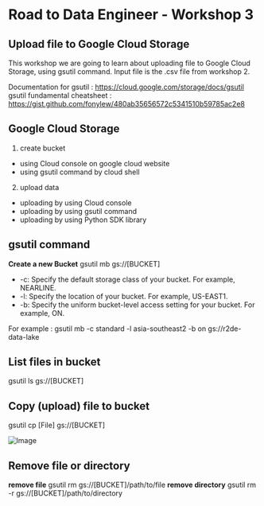 # Road to Data Engineer - Workshop 3
## Upload file to Google Cloud Storage

This workshop we are going to learn about uploading file to Google Cloud Storage, using gsutil command. Input file is the .csv file from workshop 2.

Documentation for gsutil : https://cloud.google.com/storage/docs/gsutil  
gsutil fundamental cheatsheet : https://gist.github.com/fonylew/480ab35656572c5341510b59785ac2e8

## Google Cloud Storage
1. create bucket
- using Cloud console on google cloud website
- using gsutil command by cloud shell

2. upload data
- uploading by using Cloud console
- uploading by using gsutil command
- uploading by using Python SDK library

## gsutil command
**Create a new Bucket**
gsutil mb gs://[BUCKET]
- -c: Specify the default storage class of your bucket. For example, NEARLINE.
- -l: Specify the location of your bucket. For example, US-EAST1.
- -b: Specify the uniform bucket-level access setting for your bucket. For example, ON.

For example : gsutil mb -c standard -l asia-southeast2 -b on gs://r2de-data-lake

## List files in bucket
gsutil ls gs://[BUCKET]

## Copy (upload) file to bucket
gsutil cp [File] gs://[BUCKET]

![Image](https://drive.google.com/uc?id=1a-3zGRtPQmco6RDbc9TRcGZpcgEEAe1L)

## Remove file or directory 
**remove file**
gsutil rm gs://[BUCKET]/path/to/file
**remove directory**
gsutil rm -r gs://[BUCKET]/path/to/directory    
